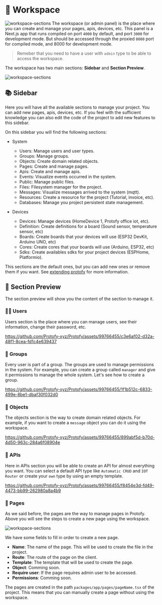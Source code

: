 # 💼 Workspace
![workspace-sections](https://raw.githubusercontent.com/Protofy-xyz/Protofy/assets/events/events-1.png)
The workspace (or admin panel) is the place where you can create and manage your pages, apis, devices, etc. This panel is a Next.js app that runs compiled on port `4000` by default, and port `3000` for development mode. But should be accessed through the proxied `8080` port for compiled mode, and 8000 for development mode.

> Remeber that you need to have a user with `admin` type to be able to access the workspace.

The workspace has two main sections: **Sidebar** and **Section Preview**.

![workspace-sections](https://raw.githubusercontent.com/Protofy-xyz/Protofy/assets/workspace/sections.png)

## 📚 Sidebar
Here you will have all the available sections to manage your project. You can add new pages, apis, devices, etc. If you feel with the sufficient knowledge you can also edit the code of the project to add new features to this sidebar. 

On this sidebar you will find the following sections:

- System
  - Users: Manage users and user types.
  - Groups: Manage groups.
  - Objects: Create domain related objects.
  - Pages: Create and manage pages.
  - Apis: Create and manage apis.
  - Events: Visualize events occurred in the system.
  - Public: Manage public files.
  - Files: Filesystem manager for the project.
  - Messages: Visualize messages arrived to the system (mqtt).
  - Resources: Create a resource for the project (Tutorial, invoice, etc).
  - Databases: Manage you project persistent state management. 

- Devices
  - Devices: Manage devices (HomeDevice 1, Protofy office iot, etc).
  - Definition: Create definitions for a board (Sound sensor, temperature sensor, etc)
  - Boards: Create boards that your devices will use (ESP32 DevKit, Arduino UNO, etc)
  - Cores: Create cores that your boards will use (Arduino, ESP32, etc)
  - Sdks: Create availables sdks for your project devices (ESPHome, Platformio). 

This sections are the default ones, but you can add new ones or remove them if you want. See [extending protofy](/docs/extending-protofy.md) for more information.

## 📱 Section Preview
The section preview will show you the content of the section to manage it.

### 🧑‍💻 Users
Users section is the place where you can manage users, see their information, change their password, etc.

https://github.com/Protofy-xyz/Protofy/assets/99766455/c3e6af02-d32a-48f1-8cea-fd1c4e639437

### 👥 Groups
Every user is part of a group. The groups are used to manage permissions in the system. For example, you can create a group called `manager` and give it permissions to manage the whole system. Let's see how to create a group. 

https://github.com/Protofy-xyz/Protofy/assets/99766455/1f1b512c-6833-499e-8be1-dbaf30f032d0

### 🧩 Objects
The objects section is the way to create domain related objects. For example, if you want to create a `message` object you can do it using the workspace.

https://github.com/Protofy-xyz/Protofy/assets/99766455/899abf5d-b70d-4d50-963c-284a6f08904e

### 🔎 APIs
Here in APIs section you will be able to create an API for almost everything you want. You can select a default API type like `Automatic CRUD` and `IOT Router` or create your `own` type by using an empty template. 

https://github.com/Protofy-xyz/Protofy/assets/99766455/f8454e3d-fd49-4473-bb99-262980a8a4b9

### 📄 Pages
As we said before, the pages are the way to manage pages in Protofy. Above you will see the steps to create a new page using the workspace. 

![workspace-sections](https://raw.githubusercontent.com/Protofy-xyz/Protofy/assets/pages/create-page.gif)

We have some fields to fill in order to create a new page. 
  - **Name**: The name of the page. This will be used to create the file in the project.
  - **Route**: The route of the page on the client.  
  - **Template**: The template that will be used to create the page.
  - **Object**: Comming soon.
  - **Require user**: If the page requires admin user to be accessed. 
  - **Permissions**: Comming soon. 

The pages are created in the path `packages/app/pages/pageName.tsx` of the project. This means that you can manually create a page without using the workspace. 

